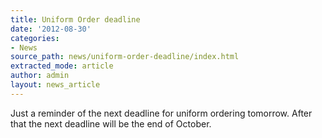 ```yaml
---
title: Uniform Order deadline
date: '2012-08-30'
categories:
- News
source_path: news/uniform-order-deadline/index.html
extracted_mode: article
author: admin
layout: news_article
---
```

Just a reminder of the next deadline for uniform ordering tomorrow. After that the next deadline will be the end of October.
